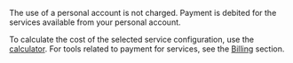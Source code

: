 The use of a personal account is not charged. Payment is debited for the services available from your personal account.

To calculate the cost of the selected service configuration, use the [calculator](https://mcs.mail.ru/en/pricing/). For tools related to payment for services, see the [Billing](/en/additionals/billing) section.
